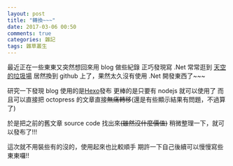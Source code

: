 ```yaml
---
layout: post
title: "轉換~~~"
date: 2017-03-06 00:50
comments: true
categories: 雜記
tags: 雜草叢生
---
```

最近正在一些東東又突然想回來用 blog 做些紀錄
正巧發現寫 .Net 常常逛到 [天空的垃圾場](http://skychang.github.io/)
居然換到 github 上了，果然太久沒有使用 .Net 開發東西了~~~

研究一下發現 blog 使用的是[Hexo](https://hexo.io/)發布
更棒的是只要有 nodejs 就可以使用了
而且可以直接把 octopress 的文章直接~~無痛轉移~~(還是有些顯示結果有問題，不過算了)

於是把之前的舊文章 source code 找出來~~(雖然沒什麼價值)~~
稍微整理一下，就可以發布了!!!

這次就不用裝些有的沒的，使用起來也比較順手
期許一下自己後續可以慢慢寫些東東囉!!
